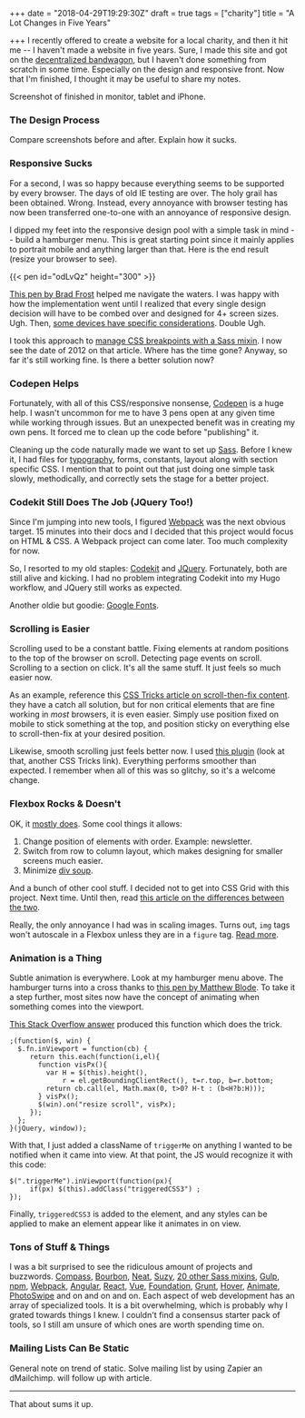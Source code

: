 +++
date = "2018-04-29T19:29:30Z"
draft = true
tags = ["charity"]
title = "A Lot Changes in Five Years"

+++
I recently offered to create a website for a local charity, and then it hit me -- I haven't made a website in five years. Sure, I made this site and got on the [decentralized bandwagon](http://ryancampbell.blog/blog/i-m-late-to-the-jamstack-party/), but I haven't done something from scratch in some time. Especially on the design and responsive front. Now that I'm finished, I thought it may be useful to share my notes.

<!--more-->

Screenshot of finished in monitor, tablet and iPhone.

### The Design Process

Compare screenshots before and after. Explain how it sucks.

### Responsive Sucks

For a second, I was so happy because everything seems to be supported by every browser. The days of old IE testing are over. The holy grail has been obtained. Wrong. Instead, every annoyance with browser testing has now been transferred one-to-one with an annoyance of responsive design.

I dipped my feet into the responsive design pool with a simple task in mind -- build a hamburger menu. This is great starting point since it mainly applies to portrait mobile and anything larger than that. Here is the end result (resize your browser to see).

{{< pen id="odLvQz" height="300" >}}

[This pen by Brad Frost](https://codepen.io/bradfrost/pen/sHvaz) helped me navigate the waters. I was happy with how the implementation went until I realized that every single design decision will have to be combed over and designed for 4+ screen sizes. Ugh. Then, [some devices have specific considerations](https://webkit.org/blog/7929/designing-websites-for-iphone-x/). Double Ugh.

I took this approach to [manage CSS breakpoints with a Sass mixin](https://css-tricks.com/media-queries-sass-3-2-and-codekit/). I now see the date of 2012 on that article. Where has the time gone? Anyway, so far it's still working fine. Is there a better solution now?

### Codepen Helps

Fortunately, with all of this CSS/responsive nonsense, [Codepen](http://codepen.io) is a huge help. I wasn't uncommon for me to have 3 pens open at any given time while working through issues. But an unexpected benefit was in creating my own pens. It forced me to clean up the code before "publishing" it.

Cleaning up the code naturally made we want to set up [Sass](http://sass-lang.com). Before I knew it, I had files for [typography](https://devinhunt.github.io/typebase.css/), forms, constants, layout along with section specific CSS. I mention that to point out that just doing one simple task slowly, methodically, and correctly sets the stage for a better project.

### Codekit Still Does The Job (JQuery Too!)

Since I'm jumping into new tools, I figured [Webpack](https://webpack.js.org) was the next obvious target. 15 minutes into their docs and I decided that this project would focus on HTML & CSS. A Webpack project can come later. Too much complexity for now.

So, I resorted to my old staples: [Codekit](https://codekitapp.com) and [JQuery](http://jquery.com). Fortunately, both are still alive and kicking. I had no problem integrating Codekit into my Hugo workflow, and JQuery still works as expected.

Another oldie but goodie: [Google Fonts](https://fonts.google.com).

### Scrolling is Easier

Scrolling used to be a constant battle. Fixing elements at random positions to the top of the browser on scroll. Detecting page events on scroll. Scrolling to a section on click. It's all the same stuff. It just feels so much easier now.

As an example, reference this [CSS Tricks article on scroll-then-fix content](https://css-tricks.com/scroll-fix-content/). they have a catch all solution, but for non critical elements that are fine working in _most_ browsers, it is even easier. Simply use position fixed on mobile to stick something at the top, and position sticky on everything else to scroll-then-fix at your desired position.

Likewise, smooth scrolling just feels better now. I used [this plugin](https://css-tricks.com/snippets/jquery/smooth-scrolling/) (look at that, another CSS Tricks link). Everything performs smoother than expected. I remember when all of this was so glitchy, so it's a welcome change.

### Flexbox Rocks & Doesn't

OK, it [mostly does](https://css-tricks.com/snippets/css/a-guide-to-flexbox/). Some cool things it allows:

1. Change position of elements with order. Example: newsletter.
2. Switch from row to column layout, which makes designing for smaller screens much easier.
3. Minimize [div soup](https://www.chillybin.com.sg/would-you-like-another-bowl-of-div-soup/).

And a bunch of other cool stuff. I decided not to get into CSS Grid with this project. Next time. Until then, read [this article on the differences between the two](https://hackernoon.com/the-ultimate-css-battle-grid-vs-flexbox-d40da0449faf).

Really, the only annoyance I had was in scaling images. Turns out, `img` tags won't autoscale in a Flexbox unless they are in a `figure` tag. [Read more](https://stackoverflow.com/questions/43759448/image-doesnt-scale-inside-flexbox).

### Animation is a Thing

Subtle animation is everywhere. Look at my hamburger menu above. The hamburger turns into a cross thanks to [this pen by Matthew Blode](https://codepen.io/mblode/pen/evjfn). To take it a step further, most sites now have the concept of animating when something comes into the viewport.

[This Stack Overflow answer](https://stackoverflow.com/questions/27462306/css3-animate-elements-if-visible-in-viewport-page-scroll) produced this function which does the trick.

    ;(function($, win) {
      $.fn.inViewport = function(cb) {
         return this.each(function(i,el){
           function visPx(){
             var H = $(this).height(),
                 r = el.getBoundingClientRect(), t=r.top, b=r.bottom;
             return cb.call(el, Math.max(0, t>0? H-t : (b<H?b:H)));  
           } visPx();
           $(win).on("resize scroll", visPx);
         });
      };
    }(jQuery, window));

With that, I just added a className of `triggerMe` on anything I wanted to be notified when it came into view. At that point, the JS would recognize it with this code:

    $(".triggerMe").inViewport(function(px){
    	 if(px) $(this).addClass("triggeredCSS3") ;
    });

Finally, `triggeredCSS3` is added to the element, and any styles can be applied to make an element appear like it animates in on view.

### Tons of Stuff & Things

I was a bit surprised to see the ridiculous amount of projects and buzzwords. [Compass](http://compass-style.org), [Bourbon](https://www.bourbon.io), [Neat](https://neat.bourbon.io), [Suzy](http://oddbird.net/susy/), [20 other Sass mixins](http://www.webdesigndev.com/sass-mixin-libraries/), [Gulp](https://gulpjs.com), [npm](https://www.npmjs.com), [Webpack](https://webpack.js.org), [Angular](https://angularjs.org), [React](https://reactjs.org), [Vue](https://vuejs.org), [Foundation](https://foundation.zurb.com), [Grunt](https://gruntjs.com), [Hover](http://ianlunn.github.io/Hover/), [Animate](https://daneden.github.io/animate.css/), [PhotoSwipe](http://photoswipe.com) and on and on and on. Each aspect of web development has an array of specialized tools. It is a bit overwhelming, which is probably why I grated towards things I knew. I couldn't find a consensus starter pack of tools, so I still am unsure of which ones are worth spending time on.

### Mailing Lists Can Be Static

General note on trend of static. Solve mailing list by using Zapier an dMailchimp. will follow up with article.

---

That about sums it up.